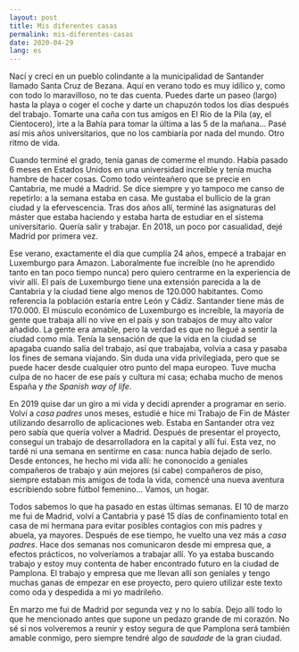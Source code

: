 ```yaml
---
layout: post
title: Mis diferentes casas
permalink: mis-diferentes-casas
date: 2020-04-29
lang: es
--- 
```


Nací y crecí en un pueblo colindante a la municipalidad de Santander llamado Santa Cruz de Bezana. Aquí en verano todo es muy idílico y, como con todo lo maravilloso, no te das cuenta. Puedes darte un paseo (largo) hasta la playa o coger el coche y darte un chapuzón todos los días después del trabajo. Tomarte una caña con tus amigos en El Río de la Pila (ay, el Cientocero), irte a la Bahía para tomar la última a las 5 de la mañana… Pasé así mis años universitarios, que no los cambiaría por nada del mundo. Otro ritmo de vida.

Cuando terminé el grado, tenía ganas de comerme el mundo. Había pasado 6 meses en Estados Unidos en una universidad increíble y tenía mucha hambre de hacer cosas. Como todo veinteañero que se precie en Cantabria, me mudé a Madrid. Se dice siempre y yo tampoco me canso de repetirlo: a la semana estaba en casa. Me gustaba el bullicio de la gran ciudad y la efervescencia. Tras dos años allí, terminé las asignaturas del máster que estaba haciendo y estaba harta de estudiar en el sistema universitario. Quería salir y trabajar. En 2018, un poco por casualidad, dejé Madrid por primera vez.

Ese verano, exactamente el día que cumplía 24 años, empecé a trabajar en Luxemburgo para Amazon. Laboralmente fue increíble (no he aprendido tanto en tan poco tiempo nunca) pero quiero centrarme en la experiencia de vivir allí. El país de Luxemburgo tiene una extensión parecida a la de Cantabria y la ciudad tiene algo menos de 120.000 habitantes. Como referencia la población estaría entre León y Cádiz. Santander tiene más de 170.000. El músculo económico de Luxemburgo es increíble, la mayoría de gente que trabaja allí no vive en el país y son trabajos de muy alto valor añadido. La gente era amable, pero la verdad es que no llegué a sentir la ciudad como mía. Tenía la sensación de que la vida en la ciudad se apagaba cuando salía del trabajo, así que trabajaba, volvía a casa y pasaba los fines de semana viajando. Sin duda una vida privilegiada, pero que se puede hacer desde cualquier otro punto del mapa europeo. Tuve mucha culpa de no hacer de ese país y cultura mi casa; echaba mucho de menos España y _the Spanish way of life_.

En 2019 quise dar un giro a mi vida y decidí aprender a programar en serio. Volví a _casa padres_ unos meses, estudié e hice mi Trabajo de Fin de Máster utilizando desarrollo de aplicaciones web. Estaba en Santander otra vez pero sabía que quería volver a Madrid. Después de presentar el proyecto, conseguí un trabajo de desarrolladora en la capital y allí fui. Esta vez, no tardé ni una semana en sentirme en casa: nunca había dejado de serlo. Desde entonces, he hecho mi vida allí: he cononocido a geniales compañeros de trabajo y aún mejores (si cabe) compañeros de piso, siempre estaban mis amigos de toda la vida, comencé una nueva aventura escribiendo sobre fútbol femenino… Vamos, un hogar.

Todos sabemos lo que ha pasado en estas últimas semanas. El 10 de marzo me fui de Madrid, volví a Cantabria y pasé 15 días de confinamiento total en casa de mi hermana para evitar posibles contagios con mis padres y abuela, ya mayores. Después de ese tiempo, he vuelto una vez más a _casa padres_. Hace dos semanas nos comunicaron desde mi empresa que, a efectos prácticos, no volveríamos a trabajar allí. Yo ya estaba buscando trabajo y estoy muy contenta de haber encontrado futuro en la ciudad de Pamplona. El trabajo y empresa que me llevan allí son geniales y tengo muchas ganas de empezar en ese proyecto, pero quiero utilizar este texto como oda y despedida a mi yo madrileño.

En marzo me fui de Madrid por segunda vez y no lo sabía. Dejo allí todo lo que he mencionado antes que supone un pedazo grande de mi corazón. No sé si nos volveremos a reunir y estoy segura de que Pamplona será también amable conmigo, pero siempre tendré algo de _saudade_ de la gran ciudad.